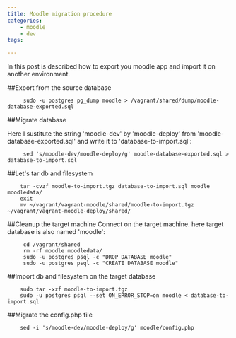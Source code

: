 ```yaml
---
title: Moodle migration procedure
categories:
    - moodle
    - dev
tags:

---
```

In this post is described how to export you moodle app and import it on another environment.

##Export from the source database

         sudo -u postgres pg_dump moodle > /vagrant/shared/dump/moodle-database-exported.sql

##Migrate database

 Here I sustitute the string 'moodle-dev' by 'moodle-deploy' from 'moodle-database-exported.sql' and write it to 'database-to-import.sql':

         sed 's/moodle-dev/moodle-deploy/g' moodle-database-exported.sql > database-to-import.sql

##Let's tar db and filesystem

        tar -cvzf moodle-to-import.tgz database-to-import.sql moodle moodledata/
        exit
        mv ~/vagrant/vagrant-moodle/shared/moodle-to-import.tgz ~/vagrant/vagrant-moodle-deploy/shared/

##Cleanup the target machine
Connect on the target machine. here target database is also named 'moodle':

         cd /vagrant/shared
         rm -rf moodle moodledata/
         sudo -u postgres psql -c "DROP DATABASE moodle"
         sudo -u postgres psql -c "CREATE DATABASE moodle"

##Import db and filesystem on the target database


        sudo tar -xzf moodle-to-import.tgz
        sudo -u postgres psql --set ON_ERROR_STOP=on moodle < database-to-import.sql

##Migrate the config.php file

        sed -i 's/moodle-dev/moodle-deploy/g' moodle/config.php
